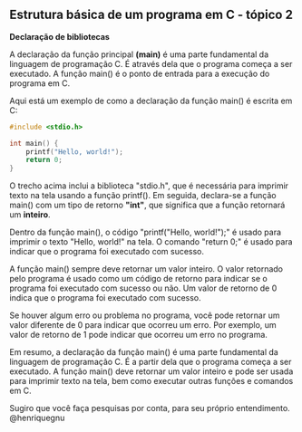 ## Estrutura básica de um programa em C - tópico 2
**Declaração de bibliotecas**

A declaração da função principal **(main)** é uma parte fundamental da linguagem de programação C. É através dela que o programa começa a ser executado. A função main() é o ponto de entrada para a execução do programa em C.

Aqui está um exemplo de como a declaração da função main() é escrita em C:

```c
#include <stdio.h>

int main() {
    printf("Hello, world!");
    return 0;
}
```

O trecho acima inclui a biblioteca "stdio.h", que é necessária para imprimir texto na tela usando a função printf(). Em seguida, declara-se a função main() com um tipo de retorno **"int"**, que significa que a função retornará um **inteiro**.

Dentro da função main(), o código "printf("Hello, world!");" é usado para imprimir o texto "Hello, world!" na tela. O comando "return 0;" é usado para indicar que o programa foi executado com sucesso.

A função main() sempre deve retornar um valor inteiro. O valor retornado pelo programa é usado como um código de retorno para indicar se o programa foi executado com sucesso ou não. Um valor de retorno de 0 indica que o programa foi executado com sucesso.

Se houver algum erro ou problema no programa, você pode retornar um valor diferente de 0 para indicar que ocorreu um erro. Por exemplo, um valor de retorno de 1 pode indicar que ocorreu um erro no programa.

Em resumo, a declaração da função main() é uma parte fundamental da linguagem de programação C. É a partir dela que o programa começa a ser executado. A função main() deve retornar um valor inteiro e pode ser usada para imprimir texto na tela, bem como executar outras funções e comandos em C.

Sugiro que você faça pesquisas por conta, para seu próprio entendimento. @henriquegnu

